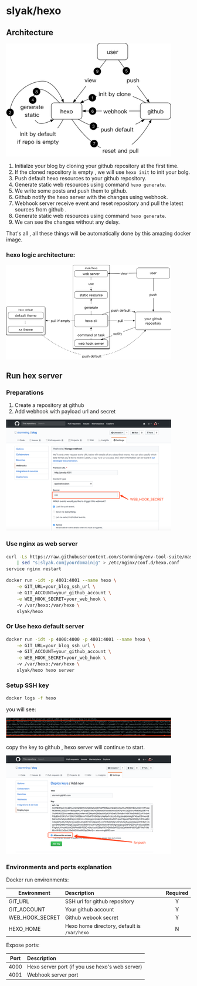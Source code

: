 # slyak/hexo

## Architecture

<img src="./assets/hexo.png" width="450">

1. Initialze your blog by cloning your github repository at the first time.
2. If the cloned repository is empty , we will use `hexo init` to init your bolg.
3. Push default hexo resources to your github repository.
4. Generate static web resources using command `hexo generate`.
5. We write some posts and push them to github.
6. Github notify the hexo server with the changes using webhook.
7. Webhook server receive event and reset repository and pull the latest sources from github .
8. Generate static web resources using command `hexo generate`.
9. We can see the changes without any delay.

That's all , all these things will be automatically done by this amazing docker image.

### hexo logic architecture:

<img src="./assets/hexo-module.png" width="450">

## Run hex server
### Preparations
1. Create a repository at github
2. Add webhook with payload url and secret
<img src="./assets/webhook.png" width="450">

### Use nginx as web server
``` bash
curl -Ls https://raw.githubusercontent.com/stormning/env-tool-suite/master/software/hexo/hexo.conf \
    | sed "s|slyak.com|yourdomain|g" > /etc/nginx/conf.d/hexo.conf
service nginx restart
```
``` bash
docker run -idt -p 4001:4001 --name hexo \
    -e GIT_URL=your_blog_ssh_url \ 
    -e GIT_ACCOUNT=your_github_account \
    -e WEB_HOOK_SECRET=your_web_hook \ 
    -v /var/hexo:/var/hexo \
    slyak/hexo
```

### Or Use hexo default server
``` bash
docker run -idt -p 4000:4000 -p 4001:4001 --name hexo \
    -e GIT_URL=your_blog_ssh_url \ 
    -e GIT_ACCOUNT=your_github_account \
    -e WEB_HOOK_SECRET=your_web_hook \ 
    -v /var/hexo:/var/hexo \
    slyak/hexo hexo server
```

### Setup SSH key
``` bash
docker logs -f hexo
```

you will see:

<img src="./assets/rsa_key.png" width="450">

copy the key to github , hexo server will continue to start.

<img src="./assets/rsa.png" width="450">

### Environments and ports explanation

Docker run environments:

| Environment | Description |  Required  |
| --------    | :-----   | :----: |
| GIT_URL     | SSH url for github repository |   Y    |
| GIT_ACCOUNT | Your github account |   Y    |
| WEB_HOOK_SECRET | Github webook secret |   Y    |
| HEXO_HOME | Hexo home directory, default is `/var/hexo` |   N    |

Expose ports:

| Port | Description |
| --------    | :----- |
| 4000     | Hexo server port (if you use hexo's web server) |
| 4001 | Webhook server port |

